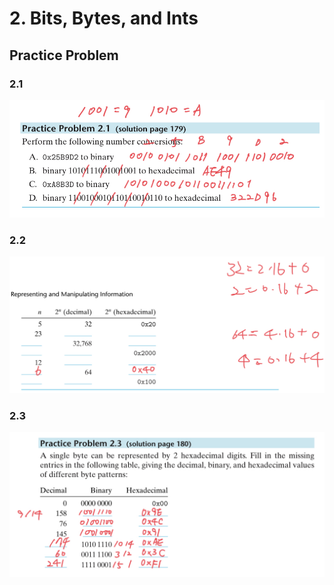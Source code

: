 # 2. Bits, Bytes, and Ints

## Practice Problem

### 2.1

![2-1](./images/2-1.png)

### 2.2

![2-2](./images/2-2.png)

### 2.3

![2-3](./images/2-3.png)
